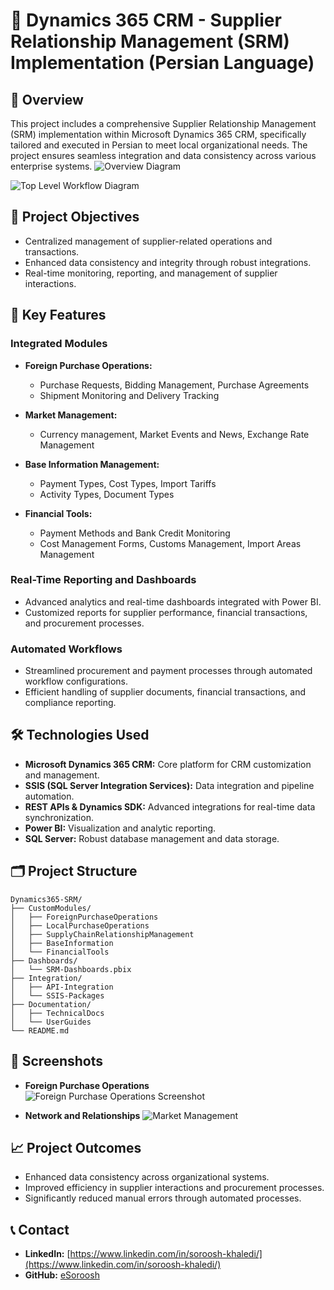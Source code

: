 # 📌 Dynamics 365 CRM - Supplier Relationship Management (SRM) Implementation (Persian Language)

## 📖 Overview
This project includes a comprehensive Supplier Relationship Management (SRM) implementation within Microsoft Dynamics 365 CRM, specifically tailored and executed in Persian to meet local organizational needs. The project ensures seamless integration and data consistency across various enterprise systems.
![Overview Diagram](https://github.com/user-attachments/assets/853b59ee-390e-42fd-b734-ee9d332d3c25)

![Top Level Workflow Diagram](https://github.com/user-attachments/assets/cc80f603-9b63-457f-b164-14af35cc93ec)

## 🌟 Project Objectives
- Centralized management of supplier-related operations and transactions.
- Enhanced data consistency and integrity through robust integrations.
- Real-time monitoring, reporting, and management of supplier interactions.

## 🚀 Key Features

### Integrated Modules
- **Foreign Purchase Operations:**
  - Purchase Requests, Bidding Management, Purchase Agreements
  - Shipment Monitoring and Delivery Tracking

- **Market Management:**
  - Currency management, Market Events and News, Exchange Rate Management

- **Base Information Management:**
  - Payment Types, Cost Types, Import Tariffs
  - Activity Types, Document Types

- **Financial Tools:**
  - Payment Methods and Bank Credit Monitoring
  - Cost Management Forms, Customs Management, Import Areas Management

### Real-Time Reporting and Dashboards
- Advanced analytics and real-time dashboards integrated with Power BI.
- Customized reports for supplier performance, financial transactions, and procurement processes.

### Automated Workflows
- Streamlined procurement and payment processes through automated workflow configurations.
- Efficient handling of supplier documents, financial transactions, and compliance reporting.

## 🛠️ Technologies Used
- **Microsoft Dynamics 365 CRM:** Core platform for CRM customization and management.
- **SSIS (SQL Server Integration Services):** Data integration and pipeline automation.
- **REST APIs & Dynamics SDK:** Advanced integrations for real-time data synchronization.
- **Power BI:** Visualization and analytic reporting.
- **SQL Server:** Robust database management and data storage.

## 🗂️ Project Structure
```
Dynamics365-SRM/
├── CustomModules/
│   ├── ForeignPurchaseOperations
│   ├── LocalPurchaseOperations
│   ├── SupplyChainRelationshipManagement
│   ├── BaseInformation
│   └── FinancialTools
├── Dashboards/
│   └── SRM-Dashboards.pbix
├── Integration/
│   ├── API-Integration
│   └── SSIS-Packages
├── Documentation/
│   ├── TechnicalDocs
│   └── UserGuides
└── README.md
```

## 📸 Screenshots
- **Foreign Purchase Operations**
  ![Foreign Purchase Operations Screenshot](https://github.com/user-attachments/assets/6cc466dd-fb93-457a-ba88-a194f6abd6ab)

- **Network and Relationships**
  ![Market Management](https://github.com/user-attachments/assets/4fe5828d-5896-4cff-b04b-088a279e6aa4)


## 📈 Project Outcomes
- Enhanced data consistency across organizational systems.
- Improved efficiency in supplier interactions and procurement processes.
- Significantly reduced manual errors through automated processes.

## 📞 Contact
- **LinkedIn:** [https://www.linkedin.com/in/soroosh-khaledi/](https://www.linkedin.com/in/soroosh-khaledi/)
- **GitHub:** [eSoroosh](https://github.com/eSoroosh)


